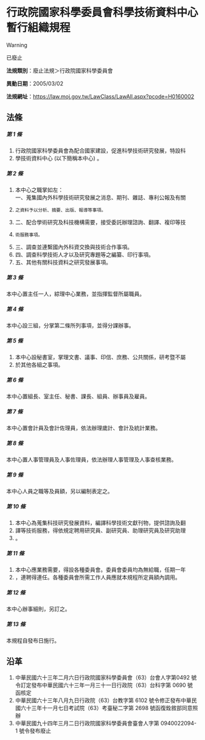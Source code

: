 # 行政院國家科學委員會科學技術資料中心暫行組織規程


> [!WARNING]
> 已廢止


**法規類別**：廢止法規＞行政院國家科學委員會

**異動日期**：2005/03/02  

**法規網址**：https://law.moj.gov.tw/LawClass/LawAll.aspx?pcode=H0160002



## 法條
##### 第 1 條
1. 行政院國家科學委員會為配合國家建設，促進科學技術研究發展，特設科
1. 學技術資料中心 (以下簡稱本中心) 。

##### 第 2 條
1. 本中心之職掌如左：  
一、蒐集國內外科學技術研究發展之消息、期刊、雜誌、專利公報及有關
1.     之資料予以分析、摘要、出版、報導等事項。
1. 二、配合學術研究及科技機構需要，接受委託辦理諮詢、翻譯、複印等技
1.     術服務事項。
1. 三、調查並連繫國內外科資交換與技術合作事項。
1. 四、調查科學技術人才以及研究專題等之編纂、印行事項。
1. 五、其他有關科技資料之研究發展事項。

##### 第 3 條
本中心置主任一人，綜理中心業務，並指揮監督所屬職員。

##### 第 4 條
本中心設三組，分掌第二條所列事項，並得分課辦事。

##### 第 5 條
1. 本中心設秘書室，掌理文書、議事、印信、庶務、公共關係，研考暨不屬
1. 於其他各組之事項。

##### 第 6 條
本中心置組長、室主任、秘書、課長、組員、辦事員及雇員。

##### 第 7 條
本中心置會計員及會計佐理員，依法辦理歲計、會計及統計業務。

##### 第 8 條
本中心置人事管理員及人事佐理員，依法辦理人事管理及人事查核業務。

##### 第 9 條
本中心人員之職等及員額，另以編制表定之。

##### 第 10 條
1. 本中心為蒐集科技研究發展資料，編譯科學技術文獻刊物，提供諮詢及翻
1. 譯等技術服務，得依規定聘用研究員、副研究員、助理研究員及研究助理
1. 。

##### 第 11 條
1. 本中心應業務需要，得設各種委員會。委員會委員均為無給職，任期一年
1. ，連聘得連任。各種委員會所需工作人員應就本規程所定員額內調用。

##### 第 12 條
本中心辦事細則，另訂之。

##### 第 13 條
本規程自發布日施行。

## 沿革
1. 中華民國六十三年二月六日行政院國家科學委員會（63）台會人字第0492 號令訂定發布中華民國六十三年一月三十一日行政院（63）台科字第 0690 號函核定
1. 中華民國六十三年八月九日行政院（63）台教字第 6102 號令修正發布中華民國六十三年十一月七日考試院（63）考臺秘二字第 2698 號函復銓敘部同意照辦
1. 中華民國九十四年三月二日行政院國家科學委員會臺會人字第 0940022094-1 號令發布廢止
